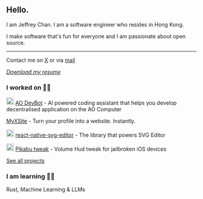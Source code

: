 ## Hello.

I am Jeffrey Chan. I am a software engineer who resides in Hong Kong.

I make software that's fun for everyone and I am passionate about open source.

----------

Contact me on [X](https://twitter.com/DevJeffHK) or via <a href="mailto:jeffrey@devjeff.info">mail</a>

*[Download my resume](/resume/resume.pdf)*

### I worked on 👨‍💻

<img src="https://devjeff.info/aoComputer.svg" width="20"> [AO DevBot](https://aodevbot.ai) - AI powered coding assistant that helps you develop decentralised application on the AO Computer

[MyXSite](https://myxsite.ai) - Turn your profile into a website. Instantly.

<img src="https://devjeff.info/github-logo.svg" width="20"> [react-native-svg-editor](https://github.com/DevChanQ/react-native-svg-editor) - The library that powers SVG Editor

<img src="https://devjeff.info/github-logo.svg" width="20"> [Pikabu tweak](https://github.com/DevChanQ/pikabu) - Volume Hud tweak for jailbroken iOS devices

[See all projects](https://github.com/DevChanQ/my-projects)

### I am learning 👨‍🏫

Rust, Machine Learning & LLMs